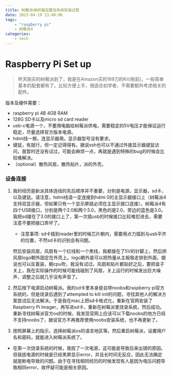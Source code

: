 ```yaml
---
title: 树莓派4B开箱设置及系统安装过程
date: 2023-04-19 13:49:06
tags:
    - "raspberry pi"
    - 树莓派4
categories:
    - tech
---
```

# Raspberry Pi Set up

> 昨天刚买的树莓派到了，我是在Amazon买的169刀的Kit(税前)，一些简单基本的配套都有了。比较方便上手，很适合初学者，不需要额外考虑相关的配件。

版本及硬件需要：

* raspberry pi 4B 4GB RAM
* 128G SD卡以及micro sd card reader
* usb-c电源一个，不要用电脑给树莓派供电，需要稳定的5V电压才能保证运行稳定，尽量选择官方版本电源。
* hdmi线一根，连显示器用。显示器型号没有要求。
* 键鼠，有就行，但一定记得得有。据说ssh也可以不通过外接显示器键鼠访问，我暂时还没有试过，可能会麻烦一点，再就是遇到特殊的bug的时候会比较难解决。
* （optional）散热风扇，散热贴片，派的外壳。

### 设备连接

1. 我的经历是新派具体连线的先后顺序并不重要，分别是电源，显示器，sd卡，以及键鼠。请注意，hdmi线请一定连接到hdmi 0的主显示器接口上（树莓派4支持双显示器，但如果只有一个显示屏就必须在主显示接口连接）。树莓派4有四个USB接口，分别是两个2.0和两个3.0，黑色的是2.0，旁边的蓝色是3.0。我把sd接在了3.0的接口上了，第一次插usb的时候接口比较难怼进去，需要注意不要把接口弄坏了。

    * 注意事项: sd卡插到reader里的时候芯片朝内，需要用点力插到与usb平齐的位置，不然sd卡的识别会有问题。

    然后安装风扇，风扇有一个红线和一个黑线，我都接在了5V的针脚上，然后把风扇logo朝外固定在外壳上。logo朝外是可以把热量从主板吸走排到外面，据说也可以反着装，朝cpu吹，我没有试过。风扇和贴片都贴好之后，要把盒子关上，我在实际操作的时候可能线碰到了风扇，关上运行的时候发出巨大噪声，调整之后就几乎没有声音了。

2. 然后按下电源启动树莓派。我的sd卡里本身是自带noobs和raspberry pi官方系统的，但是烧录后遇到了attempted to kill init的问题，寻找其他人的解决方案尝试后无法解决。于是我在mac上把sd卡格式化，重新在官网安装了Raspberry Pi Imager，再写进sd卡，重新在树莓派里烧录系统，然后成功。  
    重新寻找树莓派官方os的时候，我发现官网上应该可以下载noobs的地方已经不支持noobs了，据说官方不再推荐使用noobs安装系统，也不再更新了。

3. 按照屏幕上的指示，选择树莓派os的语言地区等。然后重启树莓派，设置用户名和密码，就能进入树莓派系统了。

* 在第一次烧录系统的时候，我拔了一次电源，这可能是导致后来出错的原因。但我拔电源的时候是已经黑屏显示error，并且长时间无反应，因此无法确定就是断电导致的问题。由于在寻找相同经历的时候发现有人是因为电压问题导致相同error，故怀疑可能是相关原因。

